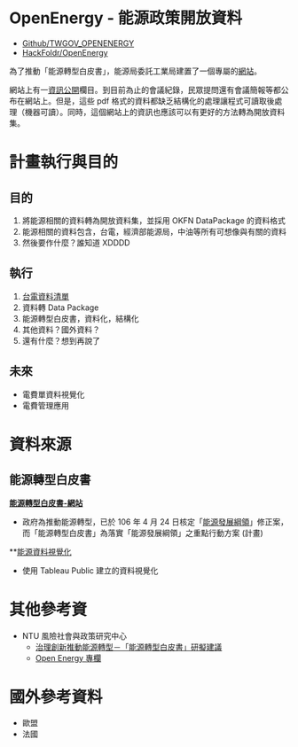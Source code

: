 # OpenEnergy - 能源政策開放資料

- [Github/TWGOV_OPENENERGY](https://github.com/DATA-GOV-TW/TWGOV_OPENENERGY)
- [HackFoldr/OpenEnergy](http://pro.odtw.org/OpenEnergy)

為了推動「能源轉型白皮書」，能源局委託工業局建置了一個專屬的[網站](http://energywhitepaper.tw/)。

網站上有一[資訊公開](http://energywhitepaper.tw/meetinginfo/)欄目。到目前為止的會議紀錄，民眾提問還有會議簡報等都公布在網站上。但是，這些 pdf 格式的資料都缺乏結構化的處理讓程式可讀取後處理（機器可讀）。同時，這個網站上的資訊也應該可以有更好的方法轉為開放資料集。

# 計畫執行與目的

## 目的
1. 將能源相關的資料轉為開放資料集，並採用 OKFN DataPackage 的資料格式
2. 能源相關的資料包含，台電，經濟部能源局，中油等所有可想像與有關的資料
3. 然後要作什麼？誰知道 XDDDD

## 執行
1. [台電資料清單](http://www.taipower.com.tw/content/announcement/ann01-5.aspx)
2. 資料轉 Data Package
3. 能源轉型白皮書，資料化，結構化
4. 其他資料？國外資料？
5. 還有什麼？想到再說了

## 未來
- 電費單資料視覺化
- 電費管理應用

# 資料來源
## 能源轉型白皮書

**[能源轉型白皮書-網站](http://energywhitepaper.tw/)**
- 政府為推動能源轉型，已於 106 年 4 月 24 日核定「[能源發展綱領](http://web3.moeaboe.gov.tw/ecw/populace/news/News.aspx?kind=2&menu_id=56&news_id=2565)」修正案，而「能源轉型白皮書」為落實「能源發展綱領」之重點行動方案 (計畫)

**[能源資料視覺化](https://public.tableau.com/profile/doenergy#!/)
- 使用 Tableau Public 建立的資料視覺化

# 其他參考資
- NTU 風險社會與政策研究中心
    - [治理創新推動能源轉型－「能源轉型白皮書」研擬建議](http://rsprc.ntu.edu.tw/zh-TW/home-3/197-articles_overall_category/article-discusses-the-classification/energy_trans/749-energy-transform-white-paper)
    - [Open Energy 專欄](http://rsprc.ntu.edu.tw/zh-TW/component/content/article/282-column_10609/788-module_link_openenergy_nav)

# 國外參考資料
- 歐盟
- 法國
